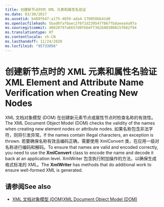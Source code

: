 ```yaml
---
title: 创建新节点时的 XML 元素和属性名验证
ms.date: 03/30/2017
ms.assetid: b489f647-a175-4659-ada4-170058bb41d0
ms.openlocfilehash: 5bad0faf8aec2f6f1d2395477867fbdaeea4a97a
ms.sourcegitcommit: d8020797a6657d0fbbdff362b80300815f682f94
ms.translationtype: HT
ms.contentlocale: zh-CN
ms.lasthandoff: 11/24/2020
ms.locfileid: "95733056"
---
```

# <a name="xml-element-and-attribute-name-verification-when-creating-new-nodes"></a><span data-ttu-id="1dbee-102">创建新节点时的 XML 元素和属性名验证</span><span class="sxs-lookup"><span data-stu-id="1dbee-102">XML Element and Attribute Name Verification when Creating New Nodes</span></span>

<span data-ttu-id="1dbee-103">XML 文档对象模型 (DOM) 在创建新元素节点或属性节点时检查名称的有效性。</span><span class="sxs-lookup"><span data-stu-id="1dbee-103">The XML Document Object Model (DOM) checks the validity of the names when creating new element nodes or attribute nodes.</span></span> <span data-ttu-id="1dbee-104">如果名称包含非法字符，则将引发异常。</span><span class="sxs-lookup"><span data-stu-id="1dbee-104">If the names contain illegal characters, an exception is thrown.</span></span> <span data-ttu-id="1dbee-105">若要确保名称有效且编码正确，需要使用 XmlConvert  类，在应用一级对名称进行编码和解码。</span><span class="sxs-lookup"><span data-stu-id="1dbee-105">To ensure that names are valid and encoded correctly, you need to use the **XmlConvert** class to encode the name and decode it back at an application level.</span></span> <span data-ttu-id="1dbee-106">XmlWriter  包含执行附加操作的方法，以确保生成格式标准的 XML。</span><span class="sxs-lookup"><span data-stu-id="1dbee-106">The **XmlWriter** has methods that do additional work to ensure well-formed XML is generated.</span></span>  
  
## <a name="see-also"></a><span data-ttu-id="1dbee-107">请参阅</span><span class="sxs-lookup"><span data-stu-id="1dbee-107">See also</span></span>

- [<span data-ttu-id="1dbee-108">XML 文档对象模型 (DOM)</span><span class="sxs-lookup"><span data-stu-id="1dbee-108">XML Document Object Model (DOM)</span></span>](xml-document-object-model-dom.md)
